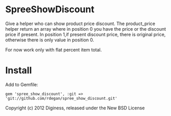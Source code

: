 SpreeShowDiscount
=================

Give a helper who can show product price discount.
The product_price helper return an array where in position 0 you have the price or the discount price if present. In
position 1,if present discount price, there is original price, otherwise there is only value in position 0.

For now work only with flat percent item total.


Install
=======

Add to Gemfile:

    gem 'spree_show_discount', :git => 'git://github.com/rdegan/spree_show_discount.git'


Copyright (c) 2012 Diginess, released under the New BSD License
